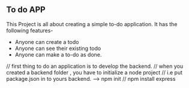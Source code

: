 ## To do APP
This Project is all about creating a simple to-do application.
It has the following features-

- Anyone can create a  todo
- Anyone can see their existing todo
- Anyone can make a to-do as done.

// first thing to do an application is to develop the backend.
// when you created a backend folder , you have to initialize a node project
// i.e put package.json in to yours backend. --> npm init 
// npm install express